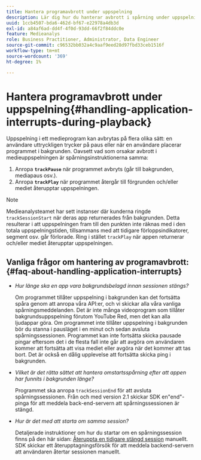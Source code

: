```yaml
---
title: Hantera programavbrott under uppspelning
description: Lär dig hur du hanterar avbrott i spårning under uppspelning av media.
uuid: 1ccb4507-bda6-462d-bf67-e22978a4db3d
exl-id: a84af6ad-dd4f-4f0d-93dd-66f2f84ddc0e
feature: Medieanalys
role: Business Practitioner, Administrator, Data Engineer
source-git-commit: c96532bb032a4c9aaf9eed28d97fbd33ceb1516f
workflow-type: tm+mt
source-wordcount: '369'
ht-degree: 1%

---
```


# Hantera programavbrott under uppspelning{#handling-application-interrupts-during-playback}

Uppspelning i ett medieprogram kan avbrytas på flera olika sätt: en användare uttryckligen trycker på paus eller när en användare placerar programmet i bakgrunden. Oavsett vad som orsakar avbrott i medieuppspelningen är spårningsinstruktionerna samma:

1. Anropa **`trackPause`** när programmet avbryts (går till bakgrunden, mediapaus osv.).
1. Anropa **`trackPlay`** när programmet återgår till förgrunden och/eller mediet återupptar uppspelningen.

>[!NOTE]
>
>Medieanalysteamet har sett instanser där kunderna ringde `trackSessionStart` när deras app returnerades från bakgrunden. Detta resulterar i att uppspelningen fram till den punkten inte räknas med i den totala uppspelningstiden, tillsammans med att tidigare förloppsindikatorer, segment osv. går förlorade. Ring i stället `trackPlay` när appen returnerar och/eller mediet återupptar uppspelningen.

## Vanliga frågor om hantering av programavbrott: {#faq-about-handling-application-interrupts}

* _Hur länge ska en app vara bakgrundsbelagd innan sessionen stängs?_

   Om programmet tillåter uppspelning i bakgrunden kan det fortsätta spåra genom att anropa våra API:er, och vi skickar alla våra vanliga spårningsmeddelanden. Det är inte många videoprogram som tillåter bakgrundsuppspelning förutom YouTube Red, men det kan alla ljudappar göra. Om programmet inte tillåter uppspelning i bakgrunden bör du stanna i pausläget i en minut och sedan avsluta spårningssessionen. Programmet kan inte fortsätta skicka pausade pingar eftersom det i de flesta fall inte går att avgöra om användaren kommer att fortsätta att visa mediet eller avgöra när det kommer att tas bort. Det är också en dålig upplevelse att fortsätta skicka ping i bakgrunden.

* _Vilket är det rätta sättet att hantera omstartsspårning efter att appen har funnits i bakgrunden länge?_

   Programmet ska anropa `trackSessionEnd` för att avsluta spårningssessionen. Från och med version 2.1 skickar SDK en&quot;end&quot;-pinga för att meddela back-end-servern att spårningssessionen är stängd.

* _Hur är det med att starta om samma session?_

   Detaljerade instruktioner om hur du startar om en spårningssession finns på den här sidan: [Återuppta en tidigare stängd session](/help/sdk-implement/cookbook/resuming-inactive.md) manuellt. SDK skickar ett återupptagningsförsök för att meddela backend-servern att användaren återtar sessionen manuellt.
